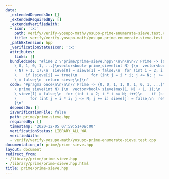 ```yaml
---
data:
  _extendedDependsOn: []
  _extendedRequiredBy: []
  _extendedVerifiedWith:
  - icon: ':x:'
    path: verify/verify-yosupo-math/yosupo-prime-enumerate-sieve.test.cpp
    title: verify/verify-yosupo-math/yosupo-prime-enumerate-sieve.test.cpp
  _pathExtension: hpp
  _verificationStatusIcon: ':x:'
  attributes:
    links: []
  bundledCode: "#line 2 \"prime/prime-sieve.hpp\"\n\n\n\n// Prime -> {0, 0, 1, 1,\
    \ 0, 1, 0, 1, ...}\nvector<bool> prime_sieve(int N) {\n  vector<bool> sieve(max(1,\
    \ N) + 1, 1);\n  sieve[0] = sieve[1] = false;\n  for (int i = 2; i * i <= N; i++)\n\
    \    if (sieve[i] == true)\n      for (int j = i * i; j <= N; j += i) sieve[j]\
    \ = false;\n  return sieve;\n}\n"
  code: "#pragma once\n\n\n\n// Prime -> {0, 0, 1, 1, 0, 1, 0, 1, ...}\nvector<bool>\
    \ prime_sieve(int N) {\n  vector<bool> sieve(max(1, N) + 1, 1);\n  sieve[0] =\
    \ sieve[1] = false;\n  for (int i = 2; i * i <= N; i++)\n    if (sieve[i] == true)\n\
    \      for (int j = i * i; j <= N; j += i) sieve[j] = false;\n  return sieve;\n\
    }\n"
  dependsOn: []
  isVerificationFile: false
  path: prime/prime-sieve.hpp
  requiredBy: []
  timestamp: '2020-12-05 07:59:51+09:00'
  verificationStatus: LIBRARY_ALL_WA
  verifiedWith:
  - verify/verify-yosupo-math/yosupo-prime-enumerate-sieve.test.cpp
documentation_of: prime/prime-sieve.hpp
layout: document
redirect_from:
- /library/prime/prime-sieve.hpp
- /library/prime/prime-sieve.hpp.html
title: prime/prime-sieve.hpp
---
```

